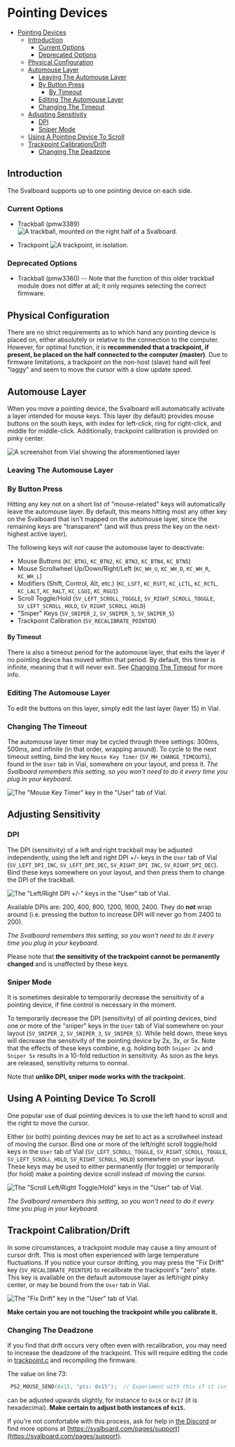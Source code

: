 # Pointing Devices

* [Pointing Devices](#pointing-devices)
  * [Introduction](#introduction)
    * [Current Options](#current-options)
    * [Deprecated Options](#deprecated-options)
  * [Physical Configuration](#physical-configuration)
  * [Automouse Layer](#automouse-layer)
    * [Leaving The Automouse Layer](#leaving-the-automouse-layer)
    * [By Button Press](#by-button-press)
      * [By Timeout](#by-timeout)
    * [Editing The Automouse Layer](#editing-the-automouse-layer)
    * [Changing The Timeout](#changing-the-timeout)
  * [Adjusting Sensitivity](#adjusting-sensitivity)
    * [DPI](#dpi)
    * [Sniper Mode](#sniper-mode)
  * [Using A Pointing Device To Scroll](#using-a-pointing-device-to-scroll)
  * [Trackpoint Calibration/Drift](#trackpoint-calibrationdrift)
    * [Changing The Deadzone](#changing-the-deadzone)

## Introduction

The Svalboard supports up to one pointing device on each side.

### Current Options

* Trackball (pmw3389)
![A trackball, mounted on the right half of a Svalboard.](images/trackball.jpg)

* Trackpoint
![A trackpoint, in isolation.](images/trackpoint.jpg)

### Deprecated Options

* Trackball (pmw3360) -- Note that the function of this older trackball module
  does not differ at all; it only requires selecting the correct firmware.

## Physical Configuration

There are no strict requirements as to which hand any pointing device is placed
on, either absolutely or relative to the connection to the computer. However,
for optimal function, it is **recommended that a trackpoint, if present, be
placed on the half connected to the computer (master)**. Due to firmware
limitations, a trackpoint on the non-host (slave) hand will feel "laggy" and
seem to move the cursor with a slow update speed.

## Automouse Layer

When you move a pointing device, the Svalboard will automatically activate a
layer intended for mouse keys. This layer (by default) provides mouse buttons
on the south keys, with index for left-click, ring for right-click, and middle
for middle-click. Additionally, trackpoint calibration is provided on pinky
center.

![A screenshot from Vial showing the aforementioned layer](images/mouse_layer.png)

### Leaving The Automouse Layer

### By Button Press

Hitting any key not on a short list of "mouse-related" keys will automatically
leave the automouse layer. By default, this means hitting most any other key on
the Svalboard that isn't mapped on the automouse layer, since the remaining keys
are "transparent" (and will thus press the key on the next-highest active
layer).

The following keys will *not* cause the automouse layer to deactivate:

* Mouse Buttons (`KC_BTN1`, `KC_BTN2`, `KC_BTN3`, `KC_BTN4`, `KC_BTN5`)
* Mouse Scrollwheel Up/Down/Right/Left (`KC_WH_U`, `KC_WH_D`, `KC_WH_R`,
  `KC_WH_L`)
* Modifiers (Shift, Control, Alt, etc.) (`KC_LSFT`, `KC_RSFT`, `KC_LCTL`,
  `KC_RCTL`, `KC_LALT`, `KC_RALT`, `KC_LGUI`, `KC_RGUI`)
* Scroll Toggle/Hold (`SV_LEFT_SCROLL_TOGGLE`, `SV_RIGHT_SCROLL_TOGGLE`,
  `SV_LEFT_SCROLL_HOLD`, `SV_RIGHT_SCROLL_HOLD`)
* "Sniper" Keys (`SV_SNIPER_2`, `SV_SNIPER_3`, `SV_SNIPER_5`)
* Trackpoint Calibration (`SV_RECALIBRATE_POINTER`)

#### By Timeout

There is also a timeout period for the automouse layer, that exits the layer if
no pointing device has moved within that period. By default, this timer is
infinite, meaning that it will never exit. See [Changing The
Timeout](#changing-the-timeout) for more info.

### Editing The Automouse Layer

To edit the buttons on this layer, simply edit the last layer (layer 15) in
Vial.

### Changing The Timeout

The automouse layer timer may be cycled through three settings: 300ms, 500ms,
and infinite (in that order, wrapping around). To cycle to the next timeout
setting, bind the key `Mouse Key Timer` (`SV_MH_CHANGE_TIMEOUTS`), found in the
`User` tab in Vial, somewhere on your layout, and press it. *The Svalboard
remembers this setting, so you won't need to do it every time you plug in your
keyboard.*

![The "Mouse Key Timer" key in the "User" tab of Vial.](images/mouse_key_timer.png)

## Adjusting Sensitivity

### DPI

The DPI (sensitivity) of a left and right trackball may be adjusted
independently, using the left and right DPI +/- keys in the `User` tab of Vial
(`SV_LEFT_DPI_INC`, `SV_LEFT_DPI_DEC`, `SV_RIGHT_DPI_INC`, `SV_RIGHT_DPI_DEC`).
Bind these keys somewhere on your layout, and then press them to change the DPI
of the trackball.

![The "Left/Right DPI +/-" keys in the "User" tab of Vial.](images/dpi_keys.png)

Available DPIs are: 200, 400, 800, 1200, 1600, 2400. They do **not** wrap
around (i.e. pressing the button to increase DPI will never go from 2400 to
200).

*The Svalboard remembers this setting, so you won't need to do it every time you
plug in your keyboard.*

Please note that **the sensitivity of the trackpoint cannot be permanently
changed** and is unaffected by these keys.

### Sniper Mode

It is sometimes desirable to temporarily decrease the sensitivity of a pointing
device, if fine control is necessary in the moment.

To temporarily decrease the DPI (sensitivity) of all pointing devices, bind one
or more of the "sniper" keys in the `User` tab of Vial somewhere on your layout
(`SV_SNIPER_2`, `SV_SNIPER_3`, `SV_SNIPER_5`). While held down, these keys will
decrease the sensitivity of the pointing device by 2x, 3x, or 5x. Note that the
effects of these keys combine, e.g. holding both `Sniper 2x` and `Sniper 5x`
results in a 10-fold reduction in sensitivity. As soon as the keys are released,
sensitivity returns to normal.

Note that **unlike DPI, sniper mode works with the trackpoint.**

## Using A Pointing Device To Scroll

One popular use of dual pointing devices is to use the left hand to scroll and
the right to move the cursor.

Either (or both) pointing devices may be set to act as a scrollwheel instead of
moving the cursor. Bind one or more of the left/right scroll toggle/hold keys in
the `User` tab of Vial (`SV_LEFT_SCROLL_TOGGLE`, `SV_RIGHT_SCROLL_TOGGLE`,
`SV_LEFT_SCROLL_HOLD`, `SV_RIGHT_SCROLL_HOLD`) somewhere on your layout. These
keys may be used to either permanently (for toggle) or temporarily (for hold)
make a pointing device scroll instead of moving the cursor.

![The "Scroll Left/Right Toggle/Hold" keys in the "User" tab of
Vial.](images/scroll_keys.png)

*The Svalboard remembers this setting, so you won't need to do it every time you
plug in your keyboard.*

## Trackpoint Calibration/Drift

In some circumstances, a trackpoint module may cause a tiny amount of cursor
drift. This is most often experienced with large temperature fluctuations. If
you notice your cursor drifting, you may press the "Fix Drift" key
(`SV_RECALIBRATE_POINTER`) to recalibrate the trackpoint's "zero" state. This
key is available on the default automouse layer as left/right pinky center, or
may be bound from the `User` tab in Vial.

![The "Fix Drift" key in the "User" tab of Vial.](images/fix_drift_key.png)

**Make certain you are not touching the trackpoint while you calibrate it.**

### Changing The Deadzone

If you find that drift occurs very often even with recalibration, you may need
to increase the deadzone of the trackpoint. This will require editing the code
in [trackpoint.c](../trackpoint/trackpoint.c) and recompiling the firmware.

The value on line 73:

```c
 PS2_MOUSE_SEND(0x15, "pts: 0x15");  // Experiment with this if it isn't enough.
```

can be adjusted upwards slightly, for instance to `0x16` or `0x17` (it is
hexadecimal). **Make certain to adjust both instances of `0x15`.**

If you're not comfortable with this process, ask for help in [the
Discord](https://svalboard.com/discord) or find more options at
[https://svalboard.com/pages/support](https://svalboard.com/pages/support).
